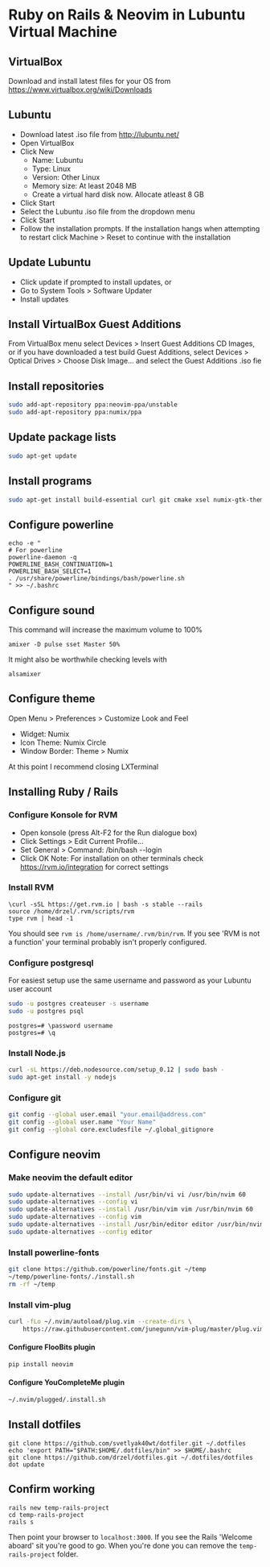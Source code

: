 # Ruby on Rails & Neovim in Lubuntu Virtual Machine

## VirtualBox
Download and install latest files for your OS from https://www.virtualbox.org/wiki/Downloads

## Lubuntu
* Download latest .iso file from http://lubuntu.net/
* Open VirtualBox
* Click New
	* Name: Lubuntu
	* Type: Linux
	* Version: Other Linux
	* Memory size: At least 2048 MB
	* Create a virtual hard disk now. Allocate atleast 8 GB
* Click Start
* Select the Lubuntu .iso file from the dropdown menu
* Click Start
* Follow the installation prompts. If the installation hangs when attempting to restart click Machine > Reset to continue with the installation

## Update Lubuntu
* Click update if prompted to install updates, or
* Go to System Tools > Software Updater
* Install updates

## Install VirtualBox Guest Additions
From VirtualBox menu select Devices > Insert Guest Additions CD Images, or if you have downloaded a test build Guest Additions, select Devices > Optical Drives > Choose Disk Image... and select the Guest Additions .iso fie

## Install repositories
```bash
sudo add-apt-repository ppa:neovim-ppa/unstable
sudo add-apt-repository ppa:numix/ppa
```

## Update package lists
```bash
sudo apt-get update
```

## Install programs
```bash
sudo apt-get install build-essential curl git cmake xsel numix-gtk-theme numix-icon-theme numix-icon-theme-circle postgresql postgresql-contrib libpq-dev konsole neovim python-dev python-pip python3-dev python3-pip exuberant-ctags powerline pavucontrol
```

## Configure powerline
```
echo -e "
# For powerline
powerline-daemon -q
POWERLINE_BASH_CONTINUATION=1
POWERLINE_BASH_SELECT=1
. /usr/share/powerline/bindings/bash/powerline.sh
" >> ~/.bashrc
```

## Configure sound
This command will increase the maximum volume to 100%

```
amixer -D pulse sset Master 50%
```

It might also be worthwhile checking levels with

```
alsamixer
```

## Configure theme
Open Menu > Preferences > Customize Look and Feel
* Widget: Numix
* Icon Theme: Numix Circle
* Window Border: Theme > Numix

At this point I recommend closing LXTerminal

## Installing Ruby / Rails
### Configure Konsole for RVM
* Open konsole (press Alt-F2 for the Run dialogue box)
* Click Settings > Edit Current Profile...
* Set General > Command: /bin/bash --login
* Click OK
Note: For installation on other terminals check https://rvm.io/integration for correct settings

### Install RVM
```
\curl -sSL https://get.rvm.io | bash -s stable --rails
source /home/drzel/.rvm/scripts/rvm
type rvm | head -1
```
You should see `rvm is /home/username/.rvm/bin/rvm`. If you see 'RVM is not a function' your terminal probably isn't properly configured.

### Configure postgresql
For easiest setup use the same username and password as your Lubuntu user account
```bash
sudo -u postgres createuser -s username
sudo -u postgres psql
```
```
postgres=# \password username
postgres=# \q
```

### Install Node.js
```bash
curl -sL https://deb.nodesource.com/setup_0.12 | sudo bash -
sudo apt-get install -y nodejs
```

### Configure git
```bash
git config --global user.email "your.email@address.com"
git config --global user.name "Your Name"
git config --global core.excludesfile ~/.global_gitignore
```

## Configure neovim
### Make neovim the default editor
```bash
sudo update-alternatives --install /usr/bin/vi vi /usr/bin/nvim 60
sudo update-alternatives --config vi
sudo update-alternatives --install /usr/bin/vim vim /usr/bin/nvim 60
sudo update-alternatives --config vim
sudo update-alternatives --install /usr/bin/editor editor /usr/bin/nvim 60
sudo update-alternatives --config editor
```

### Install powerline-fonts
```bash
git clone https://github.com/powerline/fonts.git ~/temp
~/temp/powerline-fonts/./install.sh
rm -rf ~/temp
```

### Install vim-plug
```bash
curl -fLo ~/.nvim/autoload/plug.vim --create-dirs \
    https://raw.githubusercontent.com/junegunn/vim-plug/master/plug.vim
```

#### Configure FlooBits plugin
```bash
pip install neovim
```

#### Configure YouCompleteMe plugin
```bash
~/.nvim/plugged/.install.sh
```

## Install dotfiles
```
git clone https://github.com/svetlyak40wt/dotfiler.git ~/.dotfiles
echo 'export PATH="$PATH:$HOME/.dotfiles/bin" >> $HOME/.bashrc
git clone https://github.com/drzel/dotfiles.git ~/.dotfiles/dotfiles
dot update
```
## Confirm working
```
rails new temp-rails-project
cd temp-rails-project
rails s
```
Then point your browser to `localhost:3000`. If you see the Rails 'Welcome aboard' sit you're good to go. When you're done you can remove the `temp-rails-project` folder.
